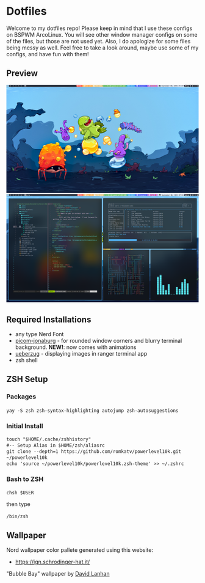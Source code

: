 # Dotfiles

Welcome to my dotfiles repo! Please keep in mind that I use these configs on BSPWM ArcoLinux. You will see other window manager configs on some of the files, but those are not used yet. Also, I do apologize for some files being messy as well. Feel free to take a look around, maybe use some of my configs, and have fun with them!

## Preview
![img1](https://github.com/Brian-E-Nguyen/dotfiles/blob/master/screenshots/Screenshot%20from%202021-09-06%2007-47-15.png?raw=true)  
![img2](https://github.com/Brian-E-Nguyen/dotfiles/blob/master/screenshots/Screenshot%20from%202021-09-06%2007-51-16.png?raw=true)

## Required Installations

- any type Nerd Font
- [picom-jonaburg](https://github.com/jonaburg/picom) - for rounded window corners and blurry terminal background. **NEW!**: now comes with animations
- [ueberzug](https://github.com/seebye/ueberzug) - displaying images in ranger terminal app
- zsh shell

## ZSH Setup

### Packages

`yay -S zsh zsh-syntax-highlighting autojump zsh-autosuggestions`

### Initial Install

```
touch "$HOME/.cache/zshhistory"
#-- Setup Alias in $HOME/zsh/aliasrc
git clone --depth=1 https://github.com/romkatv/powerlevel10k.git ~/powerlevel10k
echo 'source ~/powerlevel10k/powerlevel10k.zsh-theme' >> ~/.zshrc
```

### Bash to ZSH

`chsh $USER`

then type

`/bin/zsh`

## Wallpaper

Nord wallpaper color pallete generated using this website:

- https://ign.schrodinger-hat.it/

"Bubble Bay" wallpaper by [David Lanhan](https://dlanham.com/)

